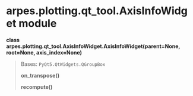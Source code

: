 arpes.plotting.qt\_tool.AxisInfoWidget module
=============================================

**class
arpes.plotting.qt\_tool.AxisInfoWidget.AxisInfoWidget(parent=None,
root=None, axis\_index=None)**

> Bases: `PyQt5.QtWidgets.QGroupBox`
>
> **on\_transpose()**
>
> **recompute()**
